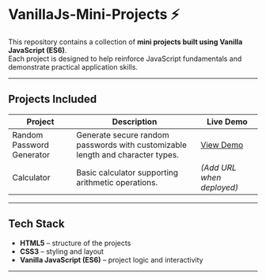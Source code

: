 # VanillaJs-Mini-Projects ⚡

This repository contains a collection of **mini projects built using Vanilla JavaScript (ES6)**.  
Each project is designed to help reinforce JavaScript fundamentals and demonstrate practical application skills.

---

## Projects Included

| Project | Description | Live Demo |
|---------|-------------|-----------|
| Random Password Generator | Generate secure random passwords with customizable length and character types. | [View Demo](https://gayatri-kumari.github.io/VanillaJs-Mini-Projects/random_password_generator/) |
| Calculator | Basic calculator supporting arithmetic operations. | *(Add URL when deployed)* |
 
---

## Tech Stack

- **HTML5** – structure of the projects  
- **CSS3** – styling and layout  
- **Vanilla JavaScript (ES6)** – project logic and interactivity  

---
 
